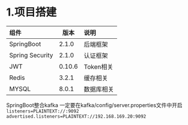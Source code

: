 # 1.项目搭建

| 组件            | 版本   | 说明       |
| :-------------- | ------ | :--------- |
| SpringBoot      | 2.1.0  | 后端框架   |
| Spring Security | 2.1.0  | 认证框架   |
| JWT             | 0.10.6 | Token相关  |
| Redis           | 3.2.1  | 缓存相关   |
| MYSQL           | 8.0.1  | 数据库相关 |



SpringBoot整合kafka 一定要在kafka/config/server.properties文件中开启
`listeners=PLAINTEXT://:9092
advertised.listeners=PLAINTEXT://192.168.169.20:9092
`